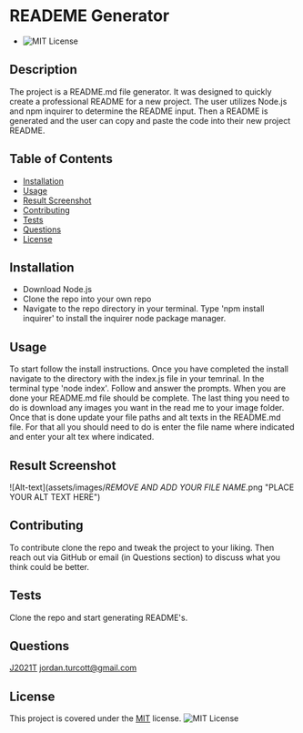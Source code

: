  # READEME Generator
  * ![MIT License](https://img.shields.io/badge/license-MIT-blue)

  ## Description
  The project is a README.md file generator.  It was designed to quickly create a professional README for a new project.  The user utilizes Node.js and npm inquirer to determine the README input.  Then a README is generated and the user can copy and paste the code into their new project README.

  ## Table of Contents
  * [Installation](#installation)
  * [Usage](#usage)
  * [Result Screenshot](#resultscreenshot)
  * [Contributing](#contributing)
  * [Tests](#tests)
  * [Questions](#questions)
  * [License](#license)

  
  ## Installation
  *  Download Node.js
  *  Clone the repo into your own repo
  *  Navigate to the repo directory in your terminal.  Type 'npm install inquirer' to install the inquirer node package manager.
  
  
  ## Usage
  To start follow the install instructions.  Once you have completed the install navigate to the directory with the index.js file in your temrinal.  In the terminal type 'node index'.  Follow and answer the prompts.  When you are done your README.md file should be complete.  The last thing you need to do is download any images you want in the read me to your image folder.  Once that is done update your file paths and alt texts in the README.md file.  For that all you should need to do is enter the file name where indicated and enter your alt tex where indicated.
  
  
  ## Result Screenshot
  
  ![Alt-text](assets/images/*REMOVE AND ADD YOUR FILE NAME*.png "PLACE YOUR ALT TEXT HERE")
  
  
  ## Contributing
  To contribute clone the repo and tweak the project to your liking.  Then reach out via GitHub or email (in Questions section) to discuss what you think could be better.
  
  
  ## Tests
  Clone the repo and start generating README's.
  
  
  ## Questions
  [J2021T](https://github.com/J2021T)
      [jordan.turcott@gmail.com](mailto:jordan.turcott@gmail.com)
  
  
  ## License
  This project is covered under the [MIT](../assets/license-files/MIT.txt) license.
    ![MIT License](https://img.shields.io/badge/license-MIT-blue)
